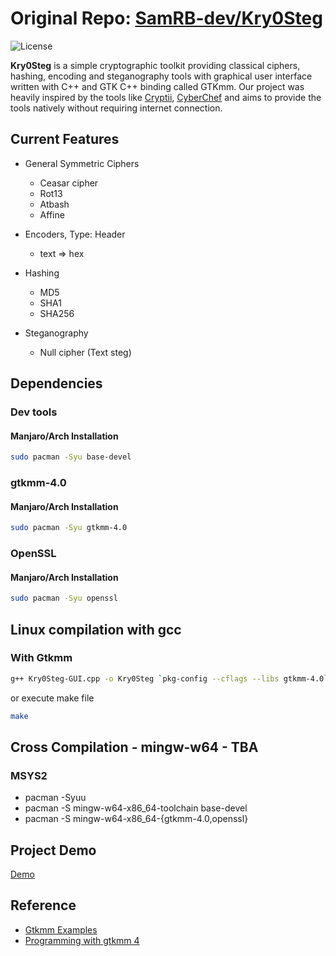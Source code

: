 # Original Repo: [SamRB-dev/Kry0Steg](https://github.com/SamRB-dev/Kry0Steg)
![License](https://img.shields.io/badge/License-BSD%203%20Clause-blue.svg)

**Kry0Steg** is a simple cryptographic toolkit providing classical ciphers, hashing, encoding and steganography tools with graphical user interface written with C++ and GTK C++ binding called GTKmm. Our project was heavily inspired by the tools like [Cryptii](https://cryptii.com/), [CyberChef](https://gchq.github.io/CyberChef/) and aims to provide the tools natively without requiring internet connection.

## Current Features
 - General Symmetric Ciphers
    - Ceasar cipher
    - Rot13
    - Atbash 
    - Affine 

- Encoders, Type: Header
   - text => hex
- Hashing
   - MD5
   - SHA1
   - SHA256

- Steganography
   - Null cipher (Text steg)

## Dependencies
### Dev tools
#### Manjaro/Arch Installation
```bash 
sudo pacman -Syu base-devel
```
### gtkmm-4.0
#### Manjaro/Arch Installation
```bash
sudo pacman -Syu gtkmm-4.0
```
### OpenSSL
#### Manjaro/Arch Installation
```bash
sudo pacman -Syu openssl
```

## Linux compilation with gcc
### With Gtkmm 
```bash
g++ Kry0Steg-GUI.cpp -o Kry0Steg `pkg-config --cflags --libs gtkmm-4.0` -l ssl -l crypto
```
or execute make file

```bash
make
```

## Cross Compilation - mingw-w64 - TBA
### MSYS2
- pacman -Syuu
- pacman -S mingw-w64-x86_64-toolchain base-devel
- pacman -S mingw-w64-x86_64-{gtkmm-4.0,openssl}

## Project Demo
[Demo](https://youtu.be/slqB0bqXF3I?si=Yw37n8IDRk61e0xV)

## Reference
- [Gtkmm Examples](https://github.com/gammasoft71/Examples_Gtkmm)
- [Programming with gtkmm 4](https://gnome.pages.gitlab.gnome.org/gtkmm-documentation/index.html)